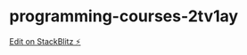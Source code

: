 # programming-courses-2tv1ay

[Edit on StackBlitz ⚡️](https://stackblitz.com/edit/programming-courses-2tv1ay)